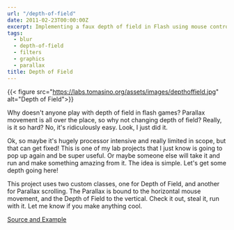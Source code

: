 ```yaml
---
url: "/depth-of-field"
date: 2011-02-23T00:00:00Z
excerpt: Implementing a faux depth of field in Flash using mouse controls.
tags:
  - blur
  - depth-of-field
  - filters
  - graphics
  - parallax
title: Depth of Field
---
```


{{< figure src="https://labs.tomasino.org/assets/images/depthoffield.jpg" alt="Depth of Field">}}

Why doesn't anyone play with depth of field in flash games? Parallax
movement is all over the place, so why not changing depth of field?
Really, is it so hard? No, it's ridiculously easy. Look, I just did it.

Ok, so maybe it's hugely processor intensive and really limited in
scope, but that can get fixed! This is one of my lab projects that I
just know is going to pop up again and be super useful. Or maybe someone
else will take it and run and make something amazing from it. The idea
is simple. Let's get some depth going here!

This project uses two custom classes, one for Depth of Field, and
another for Parallax scrolling. The Parallax is bound to the horizontal
mouse movement, and the Depth of Field to the vertical. Check it out,
steal it, run with it. Let me know if you make anything cool.

[Source and Example][]

  [Source and Example]: https://github.com/jamestomasino/depthoffield/
    "Depth of Field"
